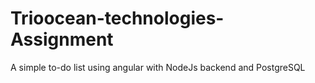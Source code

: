 # Trioocean-technologies-Assignment
A simple to-do list using angular with NodeJs backend and PostgreSQL
